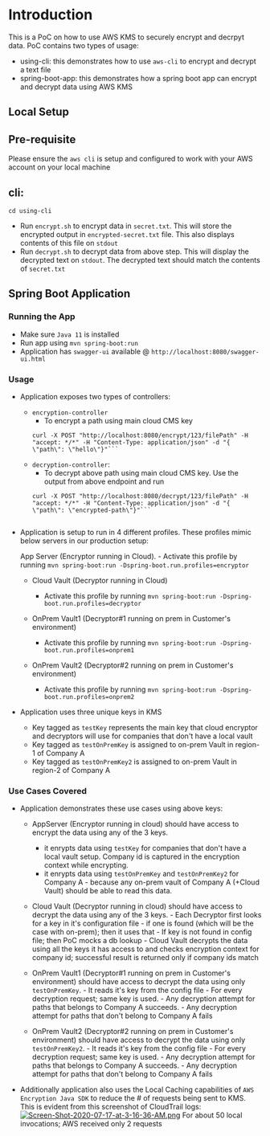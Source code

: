 # Introduction

This is a PoC on how to use AWS KMS to securely encrypt and decrpyt data. PoC contains two types of usage:
- using-cli: this demonstrates how to use `aws-cli` to encrypt and decrypt a text file
- spring-boot-app: this demonstrates how a spring boot app can encrypt and decrypt data using AWS KMS

## Local Setup

## Pre-requisite
 Please ensure the `aws cli` is setup and configured to work with your AWS account on your local machine
## cli:
        
```
cd using-cli
```
        
- Run `encrypt.sh` to encrypt data in `secret.txt`. This will store the encrypted output in `encrypted-secret.txt` file. This also displays contents of this file on `stdout`
- Run `decrypt.sh` to decrypt data from above step. This will display the decrypted text on `stdout`. The decrypted text should match the contents of `secret.txt`

## Spring Boot Application

### Running the App
- Make sure `Java 11` is installed
- Run app using `mvn spring-boot:run`
- Application has `swagger-ui` available @ `http://localhost:8080/swagger-ui.html`

### Usage
- Application exposes two types of controllers:
    - `encryption-controller`
        - To encrypt a path using main cloud CMS key
        ```
        curl -X POST "http://localhost:8080/encrypt/123/filePath" -H "accept: */*" -H "Content-Type: application/json" -d "{ \"path\": \"hello\"}"```
    - `decryption-controller`: 
        - To decrypt above path using main cloud CMS key. Use the output from above endpoint and run
        ```
        curl -X POST "http://localhost:8080/decrypt/123/filePath" -H "accept: */*" -H "Content-Type: application/json" -d "{ \"path\": \"encrypted-path\"}"```

 
- Application is setup to run in 4 different profiles. These profiles mimic below servers in our production setup:

     App Server (Encryptor running in Cloud).
        - Activate this profile by running `mvn spring-boot:run -Dspring-boot.run.profiles=encryptor`
    
    - Cloud Vault (Decryptor running in Cloud)
        - Activate this profile by running `mvn spring-boot:run -Dspring-boot.run.profiles=decryptor`
    
    - OnPrem Vault1 (Decryptor#1 running on prem in Customer's environment)
        - Activate this profile by running `mvn spring-boot:run -Dspring-boot.run.profiles=onprem1`
    
    - OnPrem Vault2 (Decryptor#2 running on prem in Customer's environment)
        - Activate this profile by running `mvn spring-boot:run -Dspring-boot.run.profiles=onprem2`

- Application uses three unique keys in KMS
    - Key tagged as `testKey` represents the main key that cloud encryptor and decryptors will use for companies that don't have a local vault
    - Key tagged as `testOnPremKey` is assigned to on-prem Vault in region-1 of Company A
    - Key tagged as `testOnPremKey2` is assigned to on-prem Vault in region-2 of Company A

### Use Cases Covered
- Application demonstrates these use cases using above keys:
    - AppServer (Encryptor running in cloud) should have access to encrypt the data using any of the 3 keys.
        - it enrypts data using `testKey` for companies that don't have a local vault setup. Company id is captured in the encryption context while encrypting.
        - it enrypts data using `testOnPremKey` and `testOnPremKey2` for Company A - because any on-prem vault of Company A (+Cloud Vault) should be able to read this data.

    - Cloud Vault (Decryptor running in cloud) should have access to decrypt the data using any of the 3 keys.
           - Each Decryptor first looks for a key in it's configuration file - if one is found (which will be the case with on-prem); then it uses that
           - If key is not found in config file; then PoC mocks a db lookup 
           - Cloud Vault decrypts the data using all the keys it has access to and checks encryption context for company id; successful result is returned only if company ids match
    
    - OnPrem Vault1 (Decryptor#1 running on prem in Customer's environment) should have access to decrypt the data using only `testOnPremKey`.
               - It reads it's key from the config file
               - For every decryption request; same key is used.
               - Any decryption attempt for paths that belongs to Company A succeeds.
               - Any decryption attempt for paths that don't belong to Company A fails
               
    - OnPrem Vault2 (Decryptor#2 running on prem in Customer's environment) should have access to decrypt the data using only `testOnPremKey2`.
               - It reads it's key from the config file
               - For every decryption request; same key is used.
               - Any decryption attempt for paths that belongs to Company A succeeds.
               - Any decryption attempt for paths that don't belong to Company A fails
               
- Additionally application also uses the Local Caching capabilities of `AWS Encryption Java SDK` to reduce the # of requests being sent to KMS. This is evident from this screenshot of CloudTrail logs:
    [![Screen-Shot-2020-07-17-at-3-16-36-AM.png](https://i.postimg.cc/k5XZzL3H/Screen-Shot-2020-07-17-at-3-16-36-AM.png)](https://postimg.cc/879trKCd)
    For about 50 local invocations; AWS received only 2 requests